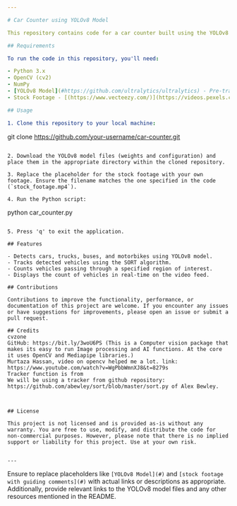```yaml
---

# Car Counter using YOLOv8 Model

This repository contains code for a car counter built using the YOLOv8 object detection model. The system detects cars in a given video footage and counts them as they pass through a specified region of interest.

## Requirements

To run the code in this repository, you'll need:

- Python 3.x
- OpenCV (cv2)
- NumPy
- [YOLOv8 Model](#https://github.com/ultralytics/ultralytics) - Pre-trained weights and configuration files for YOLOv8
- Stock Footage - [(https://www.vecteezy.com/)](https://videos.pexels.com/video-files/2109463/2109463-hd_1920_1080_30fps.mp4)

## Usage

1. Clone this repository to your local machine:

```
git clone https://github.com/your-username/car-counter.git
```

2. Download the YOLOv8 model files (weights and configuration) and place them in the appropriate directory within the cloned repository.

3. Replace the placeholder for the stock footage with your own footage. Ensure the filename matches the one specified in the code (`stock_footage.mp4`).

4. Run the Python script:

```
python car_counter.py
```

5. Press 'q' to exit the application.

## Features

- Detects cars, trucks, buses, and motorbikes using YOLOv8 model.
- Tracks detected vehicles using the SORT algorithm.
- Counts vehicles passing through a specified region of interest.
- Displays the count of vehicles in real-time on the video feed.

## Contributions

Contributions to improve the functionality, performance, or documentation of this project are welcome. If you encounter any issues or have suggestions for improvements, please open an issue or submit a pull request.

## Credits
cvzone
GitHub: https://bit.ly/3woU6PS (This is a Computer vision package that makes its easy to run Image processing and AI functions. At the core it uses OpenCV and Mediapipe libraries.)
Murtaza Hassan, video on opencv helped me a lot. link: https://www.youtube.com/watch?v=WgPbbWmnXJ8&t=8279s
Tracker function is from 
We will be using a tracker from github repository: https://github.com/abewley/sort/blob/master/sort.py of Alex Bewley.



## License

This project is not licensed and is provided as-is without any warranty. You are free to use, modify, and distribute the code for non-commercial purposes. However, please note that there is no implied support or liability for this project. Use at your own risk.


---
```

Ensure to replace placeholders like `[YOLOv8 Model](#)` and `[stock footage with guiding comments](#)` with actual links or descriptions as appropriate. Additionally, provide relevant links to the YOLOv8 model files and any other resources mentioned in the README.
